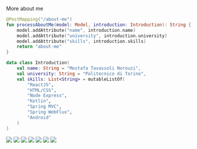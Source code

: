 <!-- ### Hi there 👋 -->

More about me

```kotlin
@PostMapping("/about-me")
fun processAboutMe(model: Model, introduction: Introduction): String {
    model.addAttribute("name", introduction.name)
    model.addAttribute("university", introduction.university)
    model.addAttribute("skills", introduction.skills)
    return "about-me"
}

data class Introduction(
    val name: String = "Mostafa Tavassoli Norouzi",
    val university: String = "Politecnico di Torino",
    val skills: List<String> = mutableListOf(
        "ReactJS",
        "HTML/CSS",
        "Node Express",
        "Kotlin",
        "Spring MVC",
        "Spring WebFlux",
        "Android"
    )
)

```

<!--
```kotlin
val mosTavassoli = webDeveloper {
    about {
        name = "Mostafa Tavassoli Norouzi"
        university = "Politecnico di Torino"
    }
    skills("ReactJS",
           "HTML/CSS", 
           "Node Express", 
           "Kotlin", 
           "Spring MVC", 
           "Spring WebFlux", 
           "Android")
    links {
        linkedin = "https://www.linkedin.com/in/mostafa-tavassoli/"
    }
}
``` 
-->

<!--
![](https://img.shields.io/badge/React-20232A?style=for-the-badge&logo=react&logoColor=61DAFB)
![](https://img.shields.io/badge/Kotlin-0095D5?&style=for-the-badge&logo=kotlin&logoColor=white)
![](https://img.shields.io/badge/JavaScript-F7DF1E?style=for-the-badge&logo=javascript&logoColor=black)
![](https://img.shields.io/badge/Kotlin-0095D5?&style=for-the-badge&logo=kotlin&logoColor=white) -->

![](https://img.shields.io/badge/Code-JavaScript-informational?style=flat&logo=javascript&logoColor=white&color=2bbc8a)
![](https://img.shields.io/badge/Code-ReactJS-informational?style=flat&logo=React&logoColor=white&color=2bbc8a)
![](https://img.shields.io/badge/Code-Kotlin-informational?style=flat&logo=kotlin&logoColor=white&color=2bbc8a)
![](https://img.shields.io/badge/Code-Android-informational?style=flat&logo=android&logoColor=white&color=2bbc8a)
![](https://img.shields.io/badge/IDE-IntelliJ_IDEA-informational?style=flat&logo=intellij-idea&logoColor=white&color=2bbc8a)
![](https://img.shields.io/badge/Code-ReactJS-informational?style=flat&logo=javascript&logoColor=white&color=2bbc8a)
![](https://img.shields.io/badge/Code-Kotlin-informational?style=flat&logo=javascript&logoColor=white&color=2bbc8a)




<!--
<a href="https://github.com/mosTavassoli/mosTavassoli">
  <img align="center" src="https://github-readme-stats.vercel.app/api/top-langs/?username=mosTavassoli&html&title_color=ffffff&text_color=c9cacc&icon_color=2bbc8a&bg_color=1d1f21" />
</a> -->



<!--
**mosTavassoli/mosTavassoli** is a ✨ _special_ ✨ repository because its `README.md` (this file) appears on your GitHub profile.

Here are some ideas to get you started:

- 🔭 I’m currently working on ...
- 🌱 I’m currently learning ...
- 👯 I’m looking to collaborate on ...
- 🤔 I’m looking for help with ...
- 💬 Ask me about ...
- 📫 How to reach me: ...
- 😄 Pronouns: ...
- ⚡ Fun fact: ...
-->

